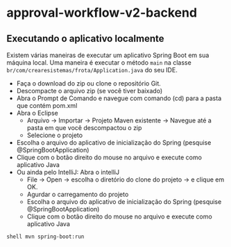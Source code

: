 # approval-workflow-v2-backend

## Executando o aplicativo localmente

Existem várias maneiras de executar um aplicativo Spring Boot em sua máquina local. Uma maneira é executar o método `main` na classe` br/com/crearesistemas/frota/Application.java` do seu IDE.

- Faça o download do zip ou clone o repositório Git.
- Descompacte o arquivo zip (se você tiver baixado)
- Abra o Prompt de Comando e navegue com comando (cd) para a pasta que contém pom.xml
- Abra o Eclipse 
   - Arquivo -> Importar -> Projeto Maven existente -> Navegue até a pasta em que você descompactou o zip
   - Selecione o projeto
- Escolha o arquivo do aplicativo de inicialização do Spring (pesquise @SpringBootApplication)
- Clique com o botão direito do mouse no arquivo e execute como aplicativo Java
- Ou ainda pelo IntelliJ: Abra o intelliJ 
    - File -> Open -> escolha o diretório do clone do projeto -> e clique em OK.
    - Agurdar o carregamento do projeto
    - Escolha o arquivo do aplicativo de inicialização do Spring (pesquise @SpringBootApplication)
    - Clique com o botão direito do mouse no arquivo e execute como aplicativo Java
 
`` shell
mvn spring-boot:run
``